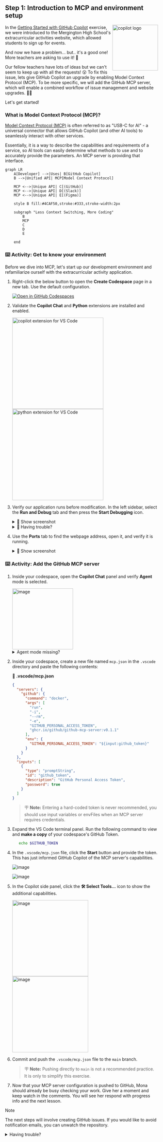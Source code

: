 ## Step 1: Introduction to MCP and environment setup

<img width="150" align="right" alt="copilot logo" src="https://github.com/user-attachments/assets/4d22496d-850b-4785-aafe-11cba03cd5f2" />

In the [Getting Started with GitHub Copilot](https://github.com/skills/getting-started-with-github-copilot) exercise, we were introduced to the Mergington High School's extracurricular activities website, which allowed students to sign up for events.

And now we have a problem... but.. it's a good one! More teachers are asking to use it! 🎉

Our fellow teachers have lots of ideas but we can't seem to keep up with all the requests! 😮 To fix this issue, lets give GitHub Copilot an upgrade by enabling Model Context Protocol (MCP). To be more specific, we will add the GitHub MCP server, which will enable a combined workflow of issue management and website upgrades. 🧑‍🚀

Let's get started!

### What is Model Context Protocol (MCP)?

[Model Context Protocol (MCP)](https://modelcontextprotocol.io/introduction) is often referred to as "USB-C for AI" - a universal connector that allows GitHub Copilot (and other AI tools) to seamlessly interact with other services.

Essentially, it is a way to describe the capabilities and requirements of a service, so AI tools can easily determine what methods to use and to accurately provide the parameters. An MCP server is providing that interface.

```mermaid
graph LR
    A[Developer] -->|Uses| B[GitHub Copilot]
    B -->|Unified API| MCP[Model Context Protocol]

    MCP <-->|Unique API| C[(GitHub)]
    MCP <-->|Unique API| D[(Slack)]
    MCP <-->|Unique API| E[(Figma)]

    style B fill:#4CAF50,stroke:#333,stroke-width:2px

    subgraph "Less Context Switching, More Coding"
        B
        MCP
        C
        D
        E

    end
```

### :keyboard: Activity: Get to know your environment

Before we dive into MCP, let's start up our development environment and refamiliarize ourself with the extracurricular activity application.

1. Right-click the below button to open the **Create Codespace** page in a new tab. Use the default configuration.

   [![Open in GitHub Codespaces](https://github.com/codespaces/badge.svg)](https://codespaces.new/{{full_repo_name}}?quickstart=1)

1. Validate the **Copilot Chat** and **Python** extensions are installed and enabled.

   <img width="300" alt="copilot extension for VS Code" src="https://github.com/user-attachments/assets/ef1ef984-17fc-4b20-a9a6-65a866def468" /><br/>
   <img width="300" alt="python extension for VS Code" src="https://github.com/user-attachments/assets/3040c0f5-1658-47e2-a439-20504a384f77" />

1. Verify our application runs before modification. In the left sidebar, select the **Run and Debug** tab and then press the **Start Debugging** icon.

   <details>
   <summary>📸 Show screenshot</summary><br/>

   <img width="300" alt="run and debug" src="https://github.com/user-attachments/assets/50b27f2a-5eab-4827-9343-ab5bce62357e" />

   </details>

   <details>
   <summary>🤷 Having trouble?</summary><br/>

   If the **Run and Debug** area is empty, try reloading VS Code: Open the command palette (`Ctrl`+`Shift`+`P`) and search for `Developer: Reload Window`.

   <img width="300" alt="empty run and debug panel" src="https://github.com/user-attachments/assets/0dbf1407-3a97-401a-a630-f462697082d6" />

   </details>

1. Use the **Ports** tab to find the webpage address, open it, and verify it is running.

   <details>
   <summary>📸 Show screenshot</summary><br/>

   <img width="350" alt="ports tab" src="https://github.com/user-attachments/assets/8d24d6b5-202d-4109-8174-2f0d1e4d8d44" />

   ![Screenshot of Mergington High School WebApp](https://github.com/user-attachments/assets/5cb88d53-d948-457e-9f4b-403d697fa93a)

   </details>

### :keyboard: Activity: Add the GitHub MCP server

1. Inside your codespace, open the **Copilot Chat** panel and verify **Agent** mode is selected.

   <img width="200" alt="image" src="https://github.com/user-attachments/assets/201e08ab-14a0-48bf-824e-ba4f8f43f8ab" />

   <details>
   <summary>Agent mode missing?</summary><br/>

   - Verify VS Code is at least `v1.99.0`.
   - Verify the Copilot extension is at least `v1.296.0`.
   - Check if Agent mode is enabled in your [user or workspace settings](https://code.visualstudio.com/docs/configure/settings#_workspace-settings).

      <img width="300" alt="image" src="https://github.com/user-attachments/assets/407a79dd-707e-471b-b56b-1938aece4ad8" />

   </details>

1. Inside your codespace, create a new file named `mcp.json` in the `.vscode` directory and paste the following contents:

   📄 **.vscode/mcp.json**

   ```json
   {
     "servers": {
       "github": {
         "command": "docker",
         "args": [
           "run",
           "-i",
           "--rm",
           "-e",
           "GITHUB_PERSONAL_ACCESS_TOKEN",
           "ghcr.io/github/github-mcp-server:v0.1.1"
         ],
         "env": {
           "GITHUB_PERSONAL_ACCESS_TOKEN": "${input:github_token}"
         }
       }
     },
     "inputs": [
       {
         "type": "promptString",
         "id": "github_token",
         "description": "GitHub Personal Access Token",
         "password": true
       }
     ]
   }
   ```

   > :placard: **Note:** Entering a hard-coded token is never recommended, you should use input variables or envFiles when an MCP server requires credentials.

1. Expand the VS Code terminal panel. Run the following command to view and **make a copy** of your codespace's GitHub Token.

   ```bash
      echo $GITHUB_TOKEN
   ```

1. In the `.vscode/mcp.json` file, click the **Start** button and provide the token. This has just informed GitHub Copilot of the MCP server's capabilities.

   ![image](https://github.com/user-attachments/assets/62ee9c06-e9d4-44e4-b6df-f93417474af2)

   ![image](https://github.com/user-attachments/assets/33195908-affe-488f-afef-e759498d1fe8)

1. In the Copilot side panel, click the **🛠️ Select Tools...** icon to show the additional capabilities.

   <img width="250" alt="image" src="https://github.com/user-attachments/assets/95af044c-3f26-4f5c-b933-7630db72eb67" />

   <img width="250" alt="image" src="https://github.com/user-attachments/assets/99178d1b-adbe-4cf4-ab9c-3a4d29918a13" />

1. Commit and push the `.vscode/mcp.json` file to the `main` branch.

   > 🪧 **Note:** Pushing directly to `main` is not a recommended practice. It is only to simplify this exercise.

1. Now that your MCP server configuration is pushed to GitHub, Mona should already be busy checking your work. Give her a moment and keep watch in the comments. You will see her respond with progress info and the next lesson.

> [!NOTE]
> The next steps will involve creating GitHub issues. If you would like to avoid notification emails, you can unwatch the repository.

<details>
<summary>Having trouble?</summary><br/>

Make sure:

- Your `.vscode/mcp.json` file is similar to the example provided.
- You pushed the changes to the `main` branch.

</details>
